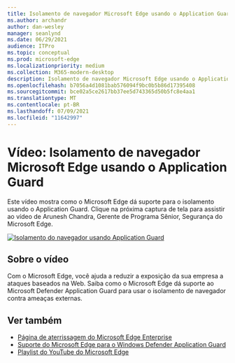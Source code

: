 ```yaml
---
title: Isolamento de navegador Microsoft Edge usando o Application Guard
ms.author: archandr
author: dan-wesley
manager: seanlynd
ms.date: 06/29/2021
audience: ITPro
ms.topic: conceptual
ms.prod: microsoft-edge
ms.localizationpriority: medium
ms.collection: M365-modern-desktop
description: Isolamento de navegador Microsoft Edge usando o Application Guard
ms.openlocfilehash: b7056a4d1081bab576094f9bc0b5b86d17395408
ms.sourcegitcommit: bce02a5ce2617bb37ee5d743365d50b5fc8e4aa1
ms.translationtype: MT
ms.contentlocale: pt-BR
ms.lasthandoff: 07/09/2021
ms.locfileid: "11642997"
---
```

# <a name="video-microsoft-edge-browser-isolation-using-application-guard"></a>Vídeo: Isolamento de navegador Microsoft Edge usando o Application Guard

Este vídeo mostra como o Microsoft Edge dá suporte para o isolamento usando o Application Guard. Clique na próxima captura de tela para assistir ao vídeo de Arunesh Chandra, Gerente de Programa Sênior, Segurança do Microsoft Edge.

[![Isolamento do navegador usando Application Guard]( media/microsoft-edge-video-security-application-guard/0.png)](http://www.youtube.com/watch?v=zQjaRqNXMqw "Browser isolation using Application Guard")

## <a name="about-the-video"></a>Sobre o vídeo

Com o Microsoft Edge, você ajuda a reduzir a exposição da sua empresa a ataques baseados na Web. Saiba como o Microsoft Edge dá suporte ao Microsoft Defender Application Guard para usar o isolamento de navegador contra ameaças externas.

## <a name="see-also"></a>Ver também

- [Página de aterrissagem do Microsoft Edge Enterprise](https://aka.ms/EdgeEnterprise)
- [Suporte do Microsoft Edge para o Windows Defender Application Guard](microsoft-edge-security-windows-defender-application-guard.md)
- [Playlist do YouTube do Microsoft Edge](https://www.youtube.com/playlist?list=PLXtHYVsvn_b-uXh1tMeYpT-0iD8tD3tFy)